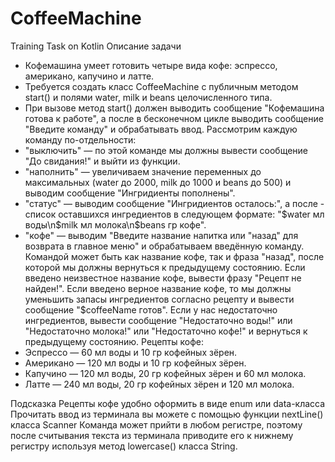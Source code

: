 # CoffeeMachine
Training Task on Kotlin
Описание задачи 
- Кофемашина умеет готовить четыре вида кофе: эспрессо, американо, капучино и латте.
- Требуется создать класс CoffeeMachine с публичным методом start() и полями water, milk и beans целочисленного типа.
- При вызове метод start() должен выводить сообщение "Кофемашина готова к работе", а после в бесконечном цикле выводить сообщение "Введите команду" и обрабатывать ввод.
Рассмотрим каждую команду по-отдельности:
- "выключить" — по этой команде мы должны вывести сообщение "До свидания!" и выйти из функции.
- "наполнить" — увеличиваем значение переменных до максимальных (water до 2000, milk до 1000 и beans до 500) и выводим сообщение "Ингридиенты пополнены".
- "статус" — выводим сообщение "Ингридиентов осталось:", а после - список оставшихся ингредиентов в следующем формате: "$water мл воды\n$milk мл молока\n$beans гр кофе".
- "кофе" — выводим "Введите название напитка или "назад" для возврата в главное меню" и обрабатываем введённую команду.
Командой может быть как название кофе, так и фраза "назад", после которой мы должны вернуться к предыдущему состоянию.
Если введено неизвестное название кофе, вывести фразу "Рецепт не найден!".
Если введено верное название кофе, то мы должны уменьшить запасы ингредиентов согласно рецепту и вывести сообщение "$coffeeName готов".
Если у нас недостаточно ингредиентов, вывести сообщение "Недостаточно воды!" или "Недостаточно молока!" или "Недостаточно кофе!" и вернуться к предыдущему состоянию.
Рецепты кофе:
- Эспрессо — 60 мл воды и 10 гр кофейных зёрен.
- Американо — 120 мл воды и 10 гр кофейных зёрен. 
- Капучино — 120 мл воды, 20 гр кофейных зёрен и 60 мл молока.
- Латте — 240 мл воды, 20 гр кофейных зёрен и 120 мл молока.

Подсказка
Рецепты кофе удобно оформить в виде enum или data-класса
Прочитать ввод из терминала вы можете с помощью функции nextLine() класса Scanner
Команда может прийти в любом регистре, поэтому после считывания текста из терминала приводите его к нижнему регистру используя метод lowercase() класса String.
